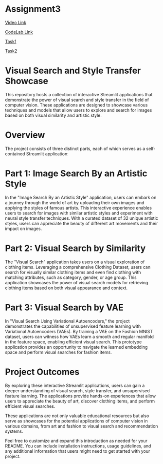 # Assignment3
[ Video Link](https://northeastern-my.sharepoint.com/:v:/g/personal/bodkhe_a_northeastern_edu/EQuHHTRrEzNAh5k2mNIVi2sBByTo_qWEQwNVxXNtQpDNWw?e=5TdzI4)

[ CodeLab Link](https://docs.google.com/document/d/1dNQXi2ydt6nk70425KfHsOLr0c5a6QZ3ua53KR20JFk/edit?usp=sharing)

[ Task1]([https://visual-search.streamlit.a](https://appartisticstylepy-8wcmdmydptut65zojlqcc2.streamlit.app/))

[ Task2](https://visual-search.streamlit.app/)

# Visual Search and Style Transfer Showcase
This repository hosts a collection of interactive Streamlit applications that demonstrate the power of visual search and style transfer in the field of computer vision. These applications are designed to showcase various techniques and models that allow users to explore and search for images based on both visual similarity and artistic style.

# Overview
The project consists of three distinct parts, each of which serves as a self-contained Streamlit application:

# Part 1: Image Search By an Artistic Style
In the "Image Search By an Artistic Style" application, users can embark on a journey through the world of art by uploading their own images and applying the styles of famous artists. This interactive experience enables users to search for images with similar artistic styles and experiment with neural style transfer techniques. With a curated dataset of 32 unique artistic styles, users can appreciate the beauty of different art movements and their impact on images.

# Part 2: Visual Search by Similarity
The "Visual Search" application takes users on a visual exploration of clothing items. Leveraging a comprehensive Clothing Dataset, users can search for visually similar clothing items and even find clothing with matching attributes, such as category, gender, or age group. This application showcases the power of visual search models for retrieving clothing items based on both visual appearance and context.

# Part 3: Visual Search by VAE
In "Visual Search Using Variational Autoencoders," the project demonstrates the capabilities of unsupervised feature learning with Variational Autoencoders (VAEs). By training a VAE on the Fashion MNIST dataset, users can witness how VAEs learn a smooth and regular manifold in the feature space, enabling efficient visual search. This prototype application provides an opportunity to navigate the learned embedding space and perform visual searches for fashion items.

# Project Outcomes
By exploring these interactive Streamlit applications, users can gain a deeper understanding of visual search, style transfer, and unsupervised feature learning. The applications provide hands-on experiences that allow users to appreciate the beauty of art, discover clothing items, and perform efficient visual searches.

These applications are not only valuable educational resources but also serve as showcases for the potential applications of computer vision in various domains, from art and fashion to visual search and recommendation systems.

Feel free to customize and expand this introduction as needed for your README. You can include installation instructions, usage guidelines, and any additional information that users might need to get started with your project.
